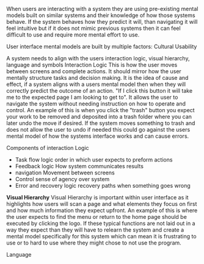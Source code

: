 When users are interacting with a system they are using pre-existing mental models built on similar systems and their knowledge of how those systems behave. If the system behaves how they predict it will, than navigating it will feel intuitive but if it does not mimic previous systems then it can feel difficult to use and require more mental effort to use. 

User interface mental models are built by multiple factors: Cultural Usability

A system needs to align with the users interaction logic, visual hierarchy, language and symbols 
Interaction Logic
This is how the user moves between screens and complete actions. It should mirror how the user mentally structure tasks and decision making. It is the idea of cause and effect, if a system aligns with a users mental model then when they will correctly predict the outcome of an action. "If I click this button it will take me to the expected page I am looking to get to". It allows the user to navigate the system without needing instruction on how to operate and control.  An example of this is when you click the "trash" button you expect your work to be removed and deposited into a trash folder where you can later undo the move if desired. If the system moves something to trash and does not allow the user to undo if needed this could go against the users mental model of how the systems interface works and can cause errors. 

Components of interaction Logic 
- Task flow logic 
		order in which user expects to preform actions
- Feedback logic 
		How system communicates results 
- navigation 
		Movement between screens
- Control 
		sense of agency over system 
- Error and recovery logic 
		recovery paths when something goes wrong 

**Visual Hierarchy**
Visual Hierarchy is important within user interface as it highlights how users will scan a page and what elements they focus on first and how much information they expect upfront. An example of this is where the user expects to find the menu or return to the home page should be executed by clicking the logo. If these typical functions are not laid out in a way they expect than they will have to relearn the system and create a mental model specifically for this system which can mean it is frustrating to use or to hard to use where they might chose to not use the program. 

Language 
